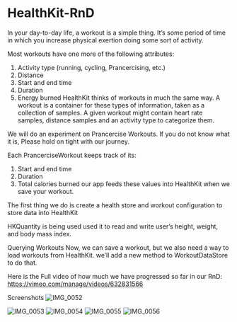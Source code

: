# HealthKit-RnD

In your day-to-day life, a workout is a simple thing. It’s some period of time in which you increase physical exertion doing some sort of activity.

Most workouts have one more of the following attributes:

1. Activity type (running, cycling, Prancercising, etc.)
2. Distance
3. Start and end time
4. Duration
5. Energy burned
HealthKit thinks of workouts in much the same way. A workout is a container for these types of information, taken as a collection of samples. A given workout might contain heart rate samples, distance samples and an activity type to categorize them.

We will do an experiment on Prancercise Workouts. If you do not know what it is, Please hold on tight with our journey. 

Each PrancerciseWorkout keeps track of its:
1. Start and end time
2. Duration
3. Total calories burned
our app feeds these values into HealthKit when we save your workout.

The first thing we do is create a health store and workout configuration to store data into HealthKit

HKQuantity is being used  used it to read and write user’s height, weight, and body mass index. 

Querying Workouts
Now, we can save a workout, but we also need a way to load workouts from HealthKit. we’ll add a new method to WorkoutDataStore to do that.

Here is the Full video of how much we have progressed so far in our RnD: https://vimeo.com/manage/videos/632831566


Screenshots
![IMG_0052](https://user-images.githubusercontent.com/2936695/137481487-e95c1a7b-327a-4740-a464-d561f5c6aab8.PNG)

![IMG_0053](https://user-images.githubusercontent.com/2936695/137481495-128bef46-e041-43c2-b072-622aaa457c6e.PNG)
![IMG_0054](https://user-images.githubusercontent.com/2936695/137481499-44ef4b3c-86cb-452c-bb7c-a3e36a819b4a.PNG)
![IMG_0055](https://user-images.githubusercontent.com/2936695/137481511-b1d7a10f-2956-46a5-b9fa-776523b1980b.PNG)
![IMG_0056](https://user-images.githubusercontent.com/2936695/137481517-04d7ff32-5287-49c2-859d-f86ba86c6254.PNG)

